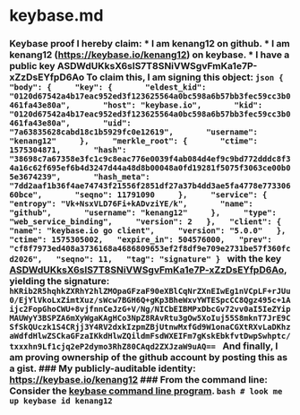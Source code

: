 # keybase.md
### Keybase proof  I hereby claim:    * I am kenang12 on github.   * I am kenang12 (https://keybase.io/kenang12) on keybase.   * I have a public key ASDWdUKksX6slS7T8SNiVWSgvFmKa1e7P-xZzDsEYfpD6Ao  To claim this, I am signing this object:  ```json {   "body": {     "key": {       "eldest_kid": "0120d67542a4b17eac952ed3f123625564a0bc598a6b57bb3fec59cc3b0461fa43e80a",       "host": "keybase.io",       "kid": "0120d67542a4b17eac952ed3f123625564a0bc598a6b57bb3fec59cc3b0461fa43e80a",       "uid": "7a63835628cabd18c1b5929fc0e12619",       "username": "kenang12"     },     "merkle_root": {       "ctime": 1575304871,       "hash": "38698c7a67358e3fc1c9c8eac776e0039f4ab084d4ef9c9bd772dddc8f34a16c62f695ef6b4d3247d44a48d8b00048a0fd19281f5075f3063ce00b05e3674239",       "hash_meta": "7dd2aaf1b36f4ae74743f21556f2851df27a37b4dd3ae5fa4778e77330660bce",       "seqno": 11791090     },     "service": {       "entropy": "Vk+NsxVLD76Fi+kADvziYE/k",       "name": "github",       "username": "kenang12"     },     "type": "web_service_binding",     "version": 2   },   "client": {     "name": "keybase.io go client",     "version": "5.0.0"   },   "ctime": 1575305002,   "expire_in": 504576000,   "prev": "cf8f7973ed408a3736168a4686809653ef2f8df9e709e2731be57f360fcd2026",   "seqno": 11,   "tag": "signature" } ```  with the key [ASDWdUKksX6slS7T8SNiVWSgvFmKa1e7P-xZzDsEYfpD6Ao](https://keybase.io/kenang12), yielding the signature:  ``` hKRib2R5hqhkZXRhY2hlZMOpaGFzaF90eXBlCqNrZXnEIwEg1nVCpLF+rJUu0/EjYlVkoLxZimtXuz/sWcw7BGH6Q+gKp3BheWxvYWTESpcCC8Qgz495c+1Aijc2FopGhoCWU+8vjfnnCeJzG+V/Ng/NICbEIBMPxDbcGv72vv0aI5IeZYipMAUWyY3BSPZA6mXyWgaKAgHCo3NpZ8RAvRtu3gOw5XoIuj55S8mknT7JrE9CSfSkQUczk1S4CRjj3Y4RV2dxkIzpmZBjUtnwMxfGd9W1onaCGXtRXvLaDKhzaWdfdHlwZSCkaGFzaIKkdHlwZQildmFsdWXEIFm7gKskEbkfvtDwpSwhptc/txxxhn9Lf1cjq2eP2dymo3RhZ80CAqd2ZXJzaW9uAQ==  ```  And finally, I am proving ownership of the github account by posting this as a gist.  ### My publicly-auditable identity:  https://keybase.io/kenang12  ### From the command line:  Consider the [keybase command line program](https://keybase.io/download).  ```bash # look me up keybase id kenang12 ```
